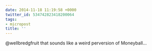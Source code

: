 ```yaml
---
date: 2014-11-18 11:19:58 +0000
twitter_id: 534742823418200064
tags:
- micropost
title: ''
---
```


@wellbredgfruit that sounds like a weird perversion of Moneyball…
